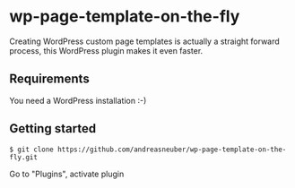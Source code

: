 # wp-page-template-on-the-fly
Creating WordPress custom page templates is actually a straight forward process, this WordPress plugin makes it even faster.

## Requirements
You need a WordPress installation :-)

## Getting started
```
$ git clone https://github.com/andreasneuber/wp-page-template-on-the-fly.git
```
Go to "Plugins", activate plugin
